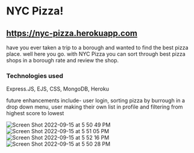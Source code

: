 # NYC Pizza!

## https://nyc-pizza.herokuapp.com

have you ever taken a trip to a borough and wanted to find the best pizza place. well here you go. with NYC Pizza you can sort through best pizza shops in a borough rate and review the shop.

### Technologies used

Express.JS, EJS, CSS, MongoDB, Heroku

future enhancements include- user login, sorting pizza by burrough in a drop down menu, user making their own list in profile and filtering from highest score to lowest


![Screen Shot 2022-09-15 at 5 50 49 PM](https://user-images.githubusercontent.com/106771036/190534986-876fd473-1d06-4506-bcc0-4ef5f46cdb7f.png)
![Screen Shot 2022-09-15 at 5 51 05 PM](https://user-images.githubusercontent.com/106771036/190534994-cc6015dd-a1c2-4232-898e-dd5f29e5764f.png)
![Screen Shot 2022-09-15 at 5 52 16 PM](https://user-images.githubusercontent.com/106771036/190535001-e699f2a0-8435-459c-a491-f9fd07fc0ba1.png)
![Screen Shot 2022-09-15 at 5 50 28 PM](https://user-images.githubusercontent.com/106771036/190535003-6dd608a7-0164-4e0e-8963-e1c816c63fdd.png)

